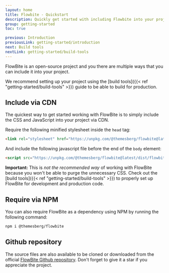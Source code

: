 ```yaml
---
layout: home
title: Flowbite - Quickstart
description: Quickly get started with including Flowbite into your project and start developing
group: getting-started
toc: true

previous: Introduction
previousLink: getting-started/introduction
next: Build tools
nextLink: getting-started/build-tools
---
```


FlowBite is an open-source project and you there are multiple ways that you can include it into your project.

We recommend setting up your project using the [build tools]({{< ref "getting-started/build-tools" >}}) guide to be able to build for production.

## Include via CDN

The quickest way to get started working with FlowBite is to simply include the CSS and JavaScript into your project via CDN.

Require the following minified stylesheet inside the `head` tag:

```html
<link rel="stylesheet" href="https://unpkg.com/@themesberg/flowbite@latest/dist/flowbite.min.css" />
```

And include the following javascript file before the end of the `body` element:

```html
<script src="https://unpkg.com/@themesberg/flowbite@latest/dist/flowbite.bundle.js"></script>
```

**Important:** This is *not the recommended way* of working with FlowBite because you won't be able to purge the unnecessary CSS. Check out the [build tools]({{< ref "getting-started/build-tools" >}}) to properly set up FlowBite for development and production code.

## Require via NPM

You can also require FlowBite as a dependency using NPM by running the following command:

```bash
npm i @themesberg/flowbite
```

## Github repository

The source files are also available to be cloned or downloaded from the official <a href="https://github.com/themesberg/flowbite" target="_blank">FlowBite Github repository</a>. Don't forget to give it a star if you appreciate the project.
